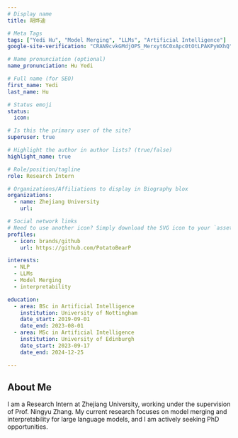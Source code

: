 ```yaml
---
# Display name
title: 胡烨迪

# Meta Tags
tags: ["Yedi Hu", "Model Merging", "LLMs", "Artificial Intelligence"]
google-site-verification: "CRAN9cvkGMdjOPS_Merxyt6C0xApc0tOtLPAKPyWXhQ"

# Name pronunciation (optional)
name_pronunciation: Hu Yedi

# Full name (for SEO)
first_name: Yedi
last_name: Hu

# Status emoji
status:
  icon: 

# Is this the primary user of the site?
superuser: true

# Highlight the author in author lists? (true/false)
highlight_name: true

# Role/position/tagline
role: Research Intern

# Organizations/Affiliations to display in Biography blox
organizations:
  - name: Zhejiang University
    url:

# Social network links
# Need to use another icon? Simply download the SVG icon to your `assets/media/icons/` folder.
profiles:
  - icon: brands/github
    url: https://github.com/PotatoBearP

interests:
  - NLP
  - LLMs
  - Model Merging
  - interpretability 

education:
  - area: BSc in Artificial Intelligence
    institution: University of Nottingham
    date_start: 2019-09-01
    date_end: 2023-08-01
  - area: MSc in Artificial Intelligence
    institution: University of Edinburgh
    date_start: 2023-09-17
    date_end: 2024-12-25

---
```


## About Me

I am a Research Intern at Zhejiang University, working under the supervision of Prof. Ningyu Zhang. My current research focuses on model merging and interpretability for large language models, and I am actively seeking PhD opportunities.
